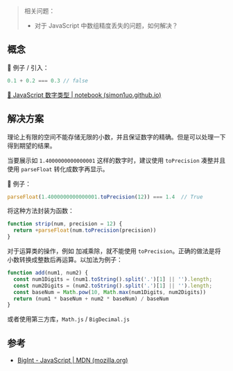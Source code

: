 > 相关问题：
>
> + 对于 JavaScript 中数组精度丢失的问题，如何解决？



## 概念

🌰 例子 / 引入：

```js
0.1 + 0.2 === 0.3 // false
```



[🔢 JavaScript 数字类型 | notebook (simon1uo.github.io)](https://simon1uo.github.io/notebook/pages/f89962/#javascript-小数数字精度)



## 解决方案

理论上有限的空间不能存储无限的小数，并且保证数字的精确。但是可以处理一下得到期望的结果。

当要展示如 `1.4000000000000001` 这样的数字时，建议使用 `toPrecision` 凑整并且使用 `parseFloat` 转化成数字再显示。

🌰 例子：

```js
parseFloat(1.4000000000000001.toPrecision(12)) === 1.4  // True
```

将这种方法封装为函数：

```js
function strip(num, precision = 12) {
  return +parseFloat(num.toPrecision(precision))
}
```



对于运算类的操作，例如 加减乘除，就不能使用 `toPrecision`。正确的做法是将小数转换成整数后再运算。以加法为例子：
```js
function add(num1, num2) {
  const num1Digits = (num1.toString().split('.')[1] || '').length;
  const num2Digits = (num2.toString().split('.')[1] || '').length;
  const baseNum = Math.pow(10, Math.max(num1Digits, num2Digits))
  return (num1 * baseNum + num2 * baseNum) / baseNum
}
```

或者使用第三方库，`Math.js` / `BigDecimal.js`



## 参考

+ [BigInt - JavaScript | MDN (mozilla.org)](https://developer.mozilla.org/zh-CN/docs/Web/JavaScript/Reference/Global_Objects/BigInt)